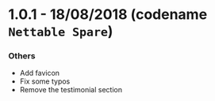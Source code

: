 # **1.0.1** - 18/08/2018 (codename `Nettable Spare`)

### **Others**
  * Add favicon
  * Fix some typos
  * Remove the testimonial section